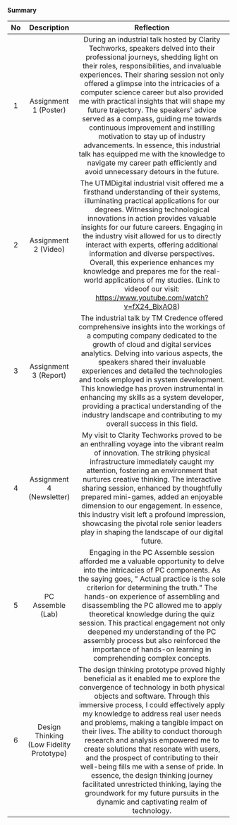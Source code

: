 **Summary**

| No | Description | Reflection |
| :---: | :---: | :---: |
| 1 | Assignment 1 (Poster) | During an industrial talk hosted by Clarity Techworks, speakers delved into their professional journeys, shedding light on their roles, responsibilities, and invaluable experiences. Their sharing session not only offered a glimpse into the intricacies of a computer science career but also provided me with practical insights that will shape my future trajectory. The speakers' advice served as a compass, guiding me towards continuous improvement and instilling motivation to stay up of industry advancements. In essence, this industrial talk has equipped me with the knowledge to navigate my career path efficiently and avoid unnecessary detours in the future. |
| 2 | Assignment 2 (Video) | The UTMDigital industrial visit offered me a firsthand understanding of their systems, illuminating practical applications for our degrees. Witnessing technological innovations in action provides valuable insights for our future careers. Engaging in the industry visit allowed for us to directly interact with experts, offering additional information and diverse perspectives. Overall, this experience enhances my knowledge and prepares me for the real-world applications of my studies. (Link to videoof our visit: https://www.youtube.com/watch?v=fX24_BixAO8)|
| 3 | Assignment 3 (Report) | The industrial talk by TM Credence offered comprehensive insights into the workings of a computing company dedicated to the growth of cloud and digital services analytics. Delving into various aspects, the speakers shared their invaluable experiences and detailed the technologies and tools employed in system development. This knowledge has proven instrumental in enhancing my skills as a system developer, providing a practical understanding of the industry landscape and contributing to my overall success in this field. |
| 4 | Assignment 4 (Newsletter) | My visit to Clarity Techworks proved to be an enthralling voyage into the vibrant realm of innovation. The striking physical infrastructure immediately caught my attention, fostering an environment that nurtures creative thinking. The interactive sharing session, enhanced by thoughtfully prepared mini-games, added an enjoyable dimension to our engagement. In essence, this industry visit left a profound impression, showcasing the pivotal role senior leaders play in shaping the landscape of our digital future. |
| 5 | PC Assemble (Lab) | Engaging in the PC Assemble session afforded me a valuable opportunity to delve into the intricacies of PC components. As the saying goes, " Actual practice is the sole criterion for determining the truth." The hands-on experience of assembling and disassembling the PC allowed me to apply theoretical knowledge during the quiz session. This practical engagement not only deepened my understanding of the PC assembly process but also reinforced the importance of hands-on learning in comprehending complex concepts. |
| 6 | Design Thinking (Low Fidelity Prototype) | The design thinking prototype proved highly beneficial as it enabled me to explore the convergence of technology in both physical objects and software. Through this immersive process, I could effectively apply my knowledge to address real user needs and problems, making a tangible impact on their lives. The ability to conduct thorough research and analysis empowered me to create solutions that resonate with users, and the prospect of contributing to their well-being fills me with a sense of pride. In essence, the design thinking journey facilitated unrestricted thinking, laying the groundwork for my future pursuits in the dynamic and captivating realm of technology. |
